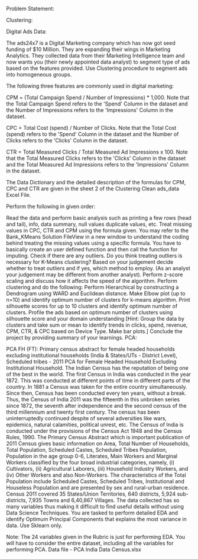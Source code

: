 Problem Statement:

Clustering:

Digital Ads Data:

The ads24x7 is a Digital Marketing company which has now got seed funding of $10 Million. They are expanding their wings in Marketing Analytics. They collected data from their Marketing Intelligence team and now wants you (their newly appointed data analyst) to segment type of ads based on the features provided. Use Clustering procedure to segment ads into homogeneous groups.

The following three features are commonly used in digital marketing:

CPM = (Total Campaign Spend / Number of Impressions) * 1,000. Note that the Total Campaign Spend refers to the 'Spend' Column in the dataset and the Number of Impressions refers to the 'Impressions' Column in the dataset. 

CPC = Total Cost (spend) / Number of Clicks.  Note that the Total Cost (spend) refers to the 'Spend' Column in the dataset and the Number of Clicks refers to the 'Clicks' Column in the dataset. 

CTR = Total Measured Clicks / Total Measured Ad Impressions x 100. Note that the Total Measured Clicks refers to the 'Clicks' Column in the dataset and the Total Measured Ad Impressions refers to the 'Impressions' Column in the dataset. 

The Data Dictionary and the detailed description of the formulas for CPM, CPC and CTR are given in the sheet 2 of the Clustering Clean ads_data Excel File. 

Perform the following in given order:

Read the data and perform basic analysis such as printing a few rows (head and tail), info, data summary, null values duplicate values, etc.
Treat missing values in CPC, CTR and CPM using the formula given. You may refer to the Bank_KMeans Solution FileView in a new window to understand the coding behind treating the missing values using a specific formula. You have to basically create an user defined function and then call the function for imputing. 
 Check if there are any outliers.
 Do you think treating outliers is necessary for K-Means clustering? Based on your judgement decide whether to treat outliers and if yes, which method to employ. (As an analyst your judgement may be different from another analyst).
Perform z-score scaling and discuss how it affects the speed of the algorithm.
Perform clustering and do the following:
Perform Hierarchical by constructing a Dendrogram using WARD and Euclidean distance.
Make Elbow plot (up to n=10) and identify optimum number of clusters for k-means algorithm.
Print silhouette scores for up to 10 clusters and identify optimum number of clusters.
Profile the ads based on optimum number of clusters using silhouette score and your domain understanding
[Hint: Group the data by clusters and take sum or mean to identify trends in clicks, spend, revenue, CPM, CTR, & CPC based on Device Type. Make bar plots.]
Conclude the project by providing summary of your learnings.
PCA:

PCA FH (FT): Primary census abstract for female headed households excluding institutional households (India & States/UTs - District Level), Scheduled tribes - 2011 PCA for Female Headed Household Excluding Institutional Household. The Indian Census has the reputation of being one of the best in the world. The first Census in India was conducted in the year 1872. This was conducted at different points of time in different parts of the country. In 1881 a Census was taken for the entire country simultaneously. Since then, Census has been conducted every ten years, without a break. Thus, the Census of India 2011 was the fifteenth in this unbroken series since 1872, the seventh after independence and the second census of the third millennium and twenty first century. The census has been uninterruptedly continued despite of several adversities like wars, epidemics, natural calamities, political unrest, etc. The Census of India is conducted under the provisions of the Census Act 1948 and the Census Rules, 1990. The Primary Census Abstract which is important publication of 2011 Census gives basic information on Area, Total Number of Households, Total Population, Scheduled Castes, Scheduled Tribes Population, Population in the age group 0-6, Literates, Main Workers and Marginal Workers classified by the four broad industrial categories, namely, (i) Cultivators, (ii) Agricultural Laborers, (iii) Household Industry Workers, and (iv) Other Workers and also Non-Workers. The characteristics of the Total Population include Scheduled Castes, Scheduled Tribes, Institutional and Houseless Population and are presented by sex and rural-urban residence. Census 2011 covered 35 States/Union Territories, 640 districts, 5,924 sub-districts, 7,935 Towns and 6,40,867 Villages.
The data collected has so many variables thus making it difficult to find useful details without using Data Science Techniques. You are tasked to perform detailed EDA and identify Optimum Principal Components that explains the most variance in data. Use Sklearn only.

Note: The 24 variables given in the Rubric is just for performing EDA. You will have to consider the entire dataset, including all the variables for performing PCA. 
Data file - PCA India Data Census.xlsx
